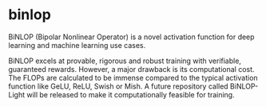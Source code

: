 # binlop

BiNLOP (Bipolar Nonlinear Operator) is a novel activation function for deep learning and machine learning use cases. 

BiNLOP excels at provable, rigorous and robust training with verifiable, guaranteed rewards. However, a major drawback is its computational cost. The FLOPs are calculated to be immense compared to the typical activation function like GeLU, ReLU, Swish or Mish. A future repository called BiNLOP-Light will be released to make it computationally feasible for training. 
